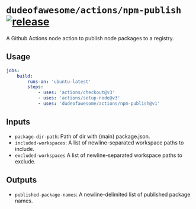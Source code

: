 # `dudeofawesome/actions/npm-publish` [![release](https://github.com/dudeofawesome/actions/actions/workflows/test-npm-publish.yaml/badge.svg)](https://github.com/dudeofawesome/actions/actions/workflows/test-npm-publish.yaml)

A Github Actions node action to publish node packages to a registry.

## Usage

```yaml
jobs:
    build:
        runs-on: 'ubuntu-latest'
        steps:
            - uses: 'actions/checkout@v3'
            - uses: 'actions/setup-node@v3'
            - uses: 'dudeofawesome/actions/npm-publish@v1'
```

## Inputs

-   `package-dir-path`: Path of dir with (main) package.json.
-   `included-workspaces`: A list of newline-separated workspace paths to include.
-   `excluded-workspaces` A list of newline-separated workspace paths to exclude.

## Outputs

-   `published-package-names`: A newline-delimited list of published package names.

